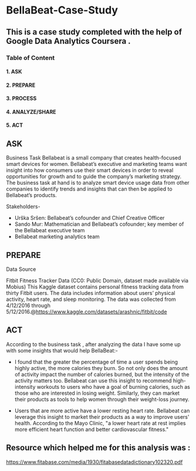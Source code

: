 # BellaBeat-Case-Study

## This is a case study completed with the help of Google Data Analytics Coursera .

### Table of Content
#### 1. ASK
#### 2. PREPARE
#### 3. PROCESS
#### 4. ANALYZE/SHARE
#### 5. ACT


## ASK
Business Task
Bellabeat is a small company that creates health-focused smart devices for women. Bellabeat’s executive and marketing teams want insight into how consumers use their smart devices in order to reveal opportunities for growth and to guide the company’s marketing strategy. The business task at hand is to analyze smart device usage data from other companies to identify trends and insights that can then be applied to Bellabeat’s products.

Stakeholders-

* Urška Sršen: Bellabeat’s cofounder and Chief Creative Officer
* Sando Mur: Mathematician and Bellabeat’s cofounder; key member of the Bellabeat executive team
* Bellabeat marketing analytics team

## PREPARE
Data Source

Fitbit Fitness Tracker Data
(CC0: Public Domain, dataset made available via Mobius)
This Kaggle dataset contains personal fitness tracking data from thirty Fitbit users. The data includes information about users’ physical activity, heart rate, and sleep monitoring. The data was collected from 4/12/2016 through 5/12/2016.@https://www.kaggle.com/datasets/arashnic/fitbit/code


## ACT
 According to the business task , after analyzing the data I have some up with some insights that would help BellaBeat:-
 
- I found that the greater the percentage of time a user spends being highly active, the more calories they burn. So not only does the amount of              activity impact the number of calories burned, but the intensity of the activity matters too. Bellabeat can use this insight to recommend high-            intensity workouts to users who have a goal of burning calories, such as those who are interested in losing weight. Similarly, they can market              their products as tools to help women through their weight-loss journey.


- Users that are more active have a lower resting heart rate. Bellabeat can leverage this insight to market their products as a way to improve                users' health. According to the Mayo Clinic, "a lower heart rate at rest implies more efficient heart function and better cardiovascular                    fitness."
 
## Resource which helped me for this analysis was :
   https://www.fitabase.com/media/1930/fitabasedatadictionary102320.pdf
   

